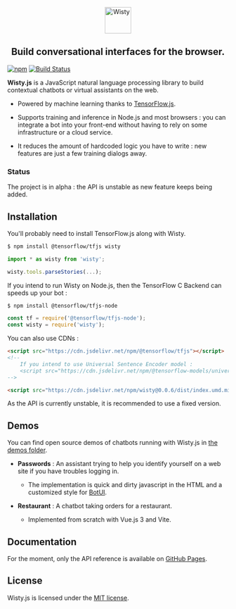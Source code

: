 <p align='center'>
    <img src="https://github.com/the-new-sky/Wisty.js/raw/main/assets/logo-large.png" alt="Wisty" height="60"/>
</p>

<h2 align='center'>
    Build conversational interfaces for the browser.
</h2>

[![npm](https://img.shields.io/npm/v/wisty)](https://www.npmjs.com/package/wisty)
[![Build Status](https://travis-ci.org/the-new-sky/Wisty.js.svg?branch=main)](https://travis-ci.org/the-new-sky/Wisty.js)

**Wisty.js** is a JavaScript natural language processing library to build contextual chatbots or virtual assistants on the web.

- Powered by machine learning thanks to [TensorFlow.js](https://github.com/tensorflow/tfjs).

- Supports training and inference in Node.js and most browsers : you can integrate a bot into your front-end without having to rely on some infrastructure or a cloud service.

- It reduces the amount of hardcoded logic you have to write : new features are just a few training dialogs away.

### Status

The project is in alpha : the API is unstable as new feature keeps being added.

## Installation

You'll probably need to install TensorFlow.js along with Wisty.

```bash
$ npm install @tensorflow/tfjs wisty
```

```js
import * as wisty from 'wisty';

wisty.tools.parseStories(...);
```

If you intend to run Wisty on Node.js, then the TensorFlow C Backend can speeds up your bot :

```bash
$ npm install @tensorflow/tfjs-node
```

```js
const tf = require('@tensorflow/tfjs-node');
const wisty = require('wisty');
```

You can also use CDNs :

```html
<script src="https://cdn.jsdelivr.net/npm/@tensorflow/tfjs"></script>
<!--
    If you intend to use Universal Sentence Encoder model :
    <script src="https://cdn.jsdelivr.net/npm/@tensorflow-models/universal-sentence-encoder"></script>
-->

<script src="https://cdn.jsdelivr.net/npm/wisty@0.0.6/dist/index.umd.min.js"></script>
```

As the API is currently unstable, it is recommended to use a fixed version.

## Demos

You can find open source demos of chatbots running with Wisty.js in [the demos folder](https://github.com/the-new-sky/Wisty.js/tree/main/demos).

- **Passwords** : An assistant trying to help you identify yourself on a web site if you have troubles logging in.
  - The implementation is quick and dirty javascript in the HTML and a customized style for [BotUI](https://github.com/botui/botui).

- **Restaurant** : A chatbot taking orders for a restaurant.
  - Implemented from scratch with Vue.js 3 and Vite.

## Documentation

For the moment, only the API reference is available on [GitHub Pages](https://the-new-sky.github.io/Wisty.js/).

## License

Wisty.js is licensed under the [MIT license](../main/license.txt).
